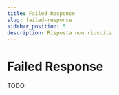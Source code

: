 ```yaml
---
title: Failed Response
slug: failed-response
sidebar_position: 5
description: Risposta non riuscita
---
```


# Failed Response

TODO: